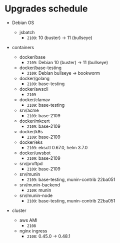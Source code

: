 # Upgrades schedule

* Debian OS
    * jsbatch
        * `2109`: 10 (buster) -> 11 (bullseye)

* containers
    * docker/base
        * `2109`: Debian 10 (buster) -> 11 (bullseye)
    * docker/base-testing
        * `2109`: Debian bullseye -> bookworm
    * docker/golang
        * `2109`: base-testing
    * docker/awscli
        * `2109`
    * docker/clamav
        * `2109`: base-testing
    * srv/acme
        * `2109`: base-2109
    * docker/mkcert
        * `2109`: base-2109
    * docker/k8s
        * `2109`: base-2109
    * docker/eks
        * `2109`: eksctl 0.67.0, helm 3.7.0
    * docker/uwsbot
        * `2109`: base-2109
    * srv/proftpd
        * `2109`: base-2109
    * srv/munin
        * `2109`: base-testing, munin-contrib 22ba051
    * srv/munin-backend
        * `2109`: munin
    * srv/munin-node
        * `2109`: base-testing, munin-contrib 22ba051

* cluster
    * aws AMI
        * `2108`
    * nginx ingress
        * `2108`: 0.45.0 -> 0.48.1
